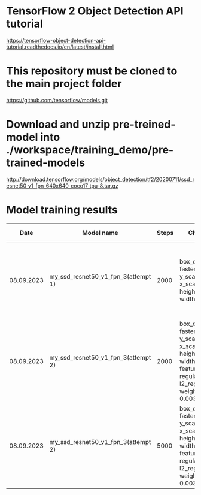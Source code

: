 
# TensorFlow 2 Object Detection API tutorial

<https://tensorflow-object-detection-api-tutorial.readthedocs.io/en/latest/install.html>

# This repository must be cloned to the main project folder

<https://github.com/tensorflow/models.git>

# Download and unzip pre-treined-model into ./workspace/training_demo/pre-trained-models

<http://download.tensorflow.org/models/object_detection/tf2/20200711/ssd_resnet50_v1_fpn_640x640_coco17_tpu-8.tar.gz>

# Model training results

| Date       | Model name                          | Steps | Changed parameters                                                                                                                                                                                                            | Total lose                                                                                                                                                                                       | Training time |
|------------|-------------------------------------|-------|-------------------------------------------------------------------------------------------------------------------------------------------------------------------------------------------------------------------------------|--------------------------------------------------------------------------------------------------------------------------------------------------------------------------------------------------|---------------|
| 08.09.2023 | my_ssd_resnet50_v1_fpn_3(attempt 1) | 2000  | box_coder<br/> faster_rcnn_box_coder <br/>y_scale: 32.0 <br/> x_scale: 32.0 <br/> height_scale: 3.0<br/> width_scale: 3.0                                                                                                     |Loss/classification_loss': 0.087042436,<br/> 'Loss/localization_loss': 0.1134364, <br/>'Loss/regularization_loss': 141.97772,<br/> 'Loss/total_loss': 142.17819,<br/> 'learning_rate': 0.02765367 |               |
| 08.09.2023 | my_ssd_resnet50_v1_fpn_3(attempt 2) | 2000  | box_coder<br/> faster_rcnn_box_coder <br/>y_scale: 32.0 <br/> x_scale: 32.0 <br/> height_scale: 3.0<br/> width_scale: 3.0 <br/> feature_extractor <br/> regularizer  <br/> l2_regularizer <br/> weight: 0.0039999998989515007 |Loss/classification_loss': 0.08048342,<br/> 'Loss/localization_loss': 0.08371392, <br/>  'Loss/regularization_loss': 1.8251712,<br/>  'Loss/total_loss': 1.9893686, <br/> 'learning_rate': 0.02765367} |               |
| 08.09.2023 | my_ssd_resnet50_v1_fpn_3(attempt 2) | 5000  | box_coder<br/> faster_rcnn_box_coder <br/>y_scale: 32.0 <br/> x_scale: 32.0 <br/> height_scale: 3.0<br/> width_scale: 3.0 <br/> feature_extractor <br/> regularizer  <br/> l2_regularizer <br/> weight: 0.0039999998989515007 |Loss/classification_loss': 0.04645691,<br/> 'Loss/localization_loss': 0.03727855,<br/> 'Loss/regularization_loss': 1.218591,<br/> 'Loss/total_loss': 1.3023264,<br/> 'learning_rate': 0.0|               |
                           

                                                                                                
